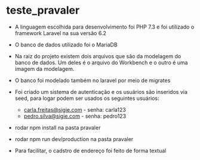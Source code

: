 # teste_pravaler

- A linguagem escolhida para desenvolvimento foi PHP 7.3 e foi utilizado o framework Laravel na sua versão 6.2

- O banco de dados utilizado foi o MariaDB

- Na raiz do projeto existem dois arquivos que são da modelagem do banco de dados. Um deles é o arquivo do Workbench e o outro é uma imagem da modelagem.

- O banco foi modelado também no laravel por meio de migrates

- Foi criado um sistema de autenticação e os usuários são inseridos via seed, para logar podem ser usados os seguintes usuários:
    - carla.freitas@sigie.com - senha: carla123
    - pedro.silva@sigie.com - senha: pedro123

- rodar npm install na pasta pravaler

- rodar npm run dev/production na pasta pravaler


- Para facilitar, o cadstro de endereço foi feito de forma textual
